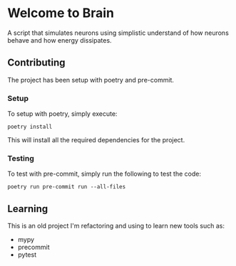 # Welcome to Brain
A script that simulates neurons using simplistic understand of how neurons behave and how energy dissipates.

## Contributing
The project has been setup with poetry and pre-commit. 

### Setup
To setup with poetry, simply execute:

`poetry install`

This will install all the required dependencies for the project.

### Testing
To test with pre-commit, simply run the following to test the code:

`poetry run pre-commit run --all-files`

## Learning
This is an old project I'm refactoring and using to learn new tools such as:
- mypy
- precommit
- pytest
